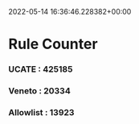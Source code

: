 2022-05-14 16:36:46.228382+00:00
# Rule Counter 
 ### UCATE : 425185

 ### Veneto : 20334

 ### Allowlist : 13923